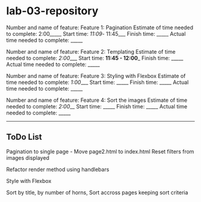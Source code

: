 # lab-03-repository
Number and name of feature: Feature 1: Pagination
Estimate of time needed to complete: 2:00_____
Start time: _11:09_- 11:45___
Finish time: _____
Actual time needed to complete: _____

Number and name of feature: Feature 2: Templating
Estimate of time needed to complete: _2:00____
Start time: __11:45 - 12:00___
Finish time: _____
Actual time needed to complete: _____

Number and name of feature: Feature 3: Styling with Flexbox
Estimate of time needed to complete: _1:00____
Start time: _____
Finish time: _____
Actual time needed to complete: _____

Number and name of feature: Feature 4: Sort the images
Estimate of time needed to complete: _2:00___
Start time: _____
Finish time: _____
Actual time needed to complete: _____

---------------------------------------
ToDo List
-----------------------------------------
Pagination to single page - Move page2.html to index.html
Reset filters from images displayed

Refactor render method using handlebars

Style with Flexbox

Sort by title, by number of horns,  Sort accross pages keeping sort criteria

